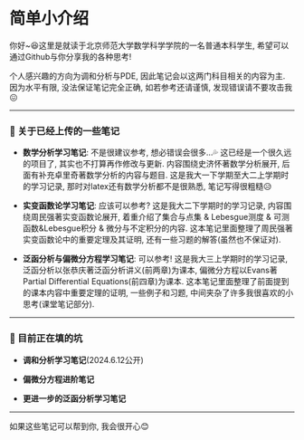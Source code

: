 # 简单小介绍

你好~😆这里是就读于北京师范大学数学科学学院的一名普通本科学生, 希望可以通过Github与你分享我的各种思考!

个人感兴趣的方向为调和分析与PDE, 因此笔记会以这两门科目相关的内容为主. 因为水平有限, 没法保证笔记完全正确, 如若参考还请谨慎, 发现错误请不要攻击我😖

------
### 📖 关于已经上传的一些笔记

* **数学分析学习笔记**: 不是很建议参考, 想必错误会很多...💦 这已经是一个很久远的项目了, 其实也不打算再作修改与更新. 内容围绕史济怀著数学分析展开, 后面有补充卓里奇著数学分析的内容与题目. 这是我大一下学期至大二上学期时的学习记录, 那时对latex还有数学分析都不是很熟悉, 笔记写得很粗糙😥

* **实变函数论学习笔记**: 应该可以参考? 这是我大二下学期时的学习记录, 内容围绕周民强著实变函数论展开, 着重介绍了集合与点集 & Lebesgue测度 & 可测函数&Lebesgue积分 & 微分与不定积分的内容. 这本笔记里面整理了周民强著实变函数论中的重要定理及其证明, 还有一些习题的解答(虽然也不保证对).

* **泛函分析与偏微分方程学习笔记**: 可以参考! 这是我大三上学期时的学习记录, 泛函分析以张恭庆著泛函分析讲义(前两章)为课本, 偏微分方程以Evans著Partial Differential Equations(前四章)为课本. 这本笔记里面整理了前面提到的课本内容中重要定理的证明, 一些例子和习题, 中间夹杂了许多我很喜欢的小思考(课堂笔记部分).

------

### 📝 目前正在填的坑

* **调和分析学习笔记**(2024.6.12公开)

* **偏微分方程进阶笔记**

* **更进一步的泛函分析学习笔记**

------

如果这些笔记可以帮到你, 我会很开心😊


<!---
ununhappy/ununhappy is a ✨ special ✨ repository because its `README.md` (this file) appears on your GitHub profile.
You can click the Preview link to take a look at your changes.
--->
